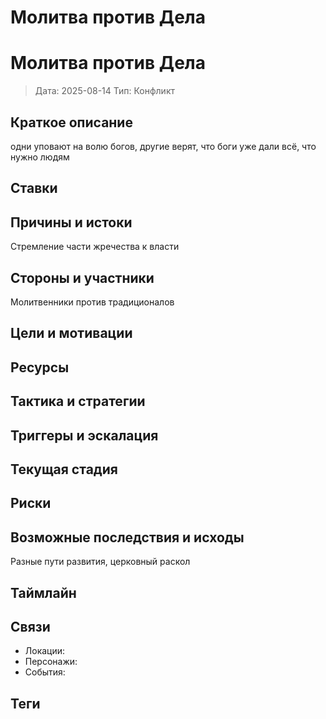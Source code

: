 

# Молитва против Дела


# Молитва против Дела

> Дата: 2025-08-14
> Тип: Конфликт


## Краткое описание
одни уповают на волю богов, другие верят, что боги уже дали всё, что нужно людям

## Ставки


## Причины и истоки
Стремление части жречества к власти

## Стороны и участники
Молитвенники против традиционалов

## Цели и мотивации


## Ресурсы


## Тактика и стратегии


## Триггеры и эскалация


## Текущая стадия


## Риски


## Возможные последствия и исходы
Разные пути развития, церковный раскол

## Таймлайн


## Связи
- Локации: 
- Персонажи: 
- События: 

## Теги



